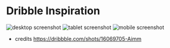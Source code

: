 # Dribble Inspiration 

![desktop screenshot](assets/screenshots/desktop.png?raw=true)
![tablet screenshot](assets/screenshots/tablet.png)
![mobile screenshot](assets/screenshots/mobile.png)

- credits https://dribbble.com/shots/16069705-Aimm